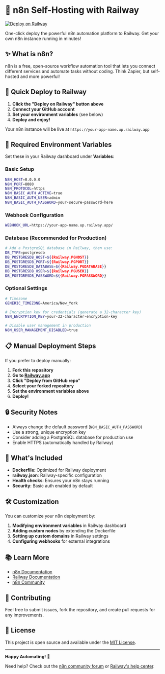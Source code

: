 # 🚂 n8n Self-Hosting with Railway

[![Deploy on Railway](https://railway.app/button.svg)](https://railway.app/new/template?template=https://github.com/Orlando17/n8n_Hosting)

One-click deploy the powerful n8n automation platform to Railway. Get your own n8n instance running in minutes!

## ✨ What is n8n?

n8n is a free, open-source workflow automation tool that lets you connect different services and automate tasks without coding. Think Zapier, but self-hosted and more powerful!

## 🚀 Quick Deploy to Railway

1. **Click the "Deploy on Railway" button above**
2. **Connect your GitHub account**
3. **Set your environment variables** (see below)
4. **Deploy and enjoy!**

Your n8n instance will be live at `https://your-app-name.up.railway.app`

## 🔧 Required Environment Variables

Set these in your Railway dashboard under **Variables**:

### Basic Setup
```bash
N8N_HOST=0.0.0.0
N8N_PORT=8080
N8N_PROTOCOL=https
N8N_BASIC_AUTH_ACTIVE=true
N8N_BASIC_AUTH_USER=admin
N8N_BASIC_AUTH_PASSWORD=your-secure-password-here
```

### Webhook Configuration
```bash
WEBHOOK_URL=https://your-app-name.up.railway.app/
```

### Database (Recommended for Production)
```bash
# Add a PostgreSQL database in Railway, then use:
DB_TYPE=postgresdb
DB_POSTGRESDB_HOST=${{Railway.PGHOST}}
DB_POSTGRESDB_PORT=${{Railway.PGPORT}}
DB_POSTGRESDB_DATABASE=${{Railway.PGDATABASE}}
DB_POSTGRESDB_USER=${{Railway.PGUSER}}
DB_POSTGRESDB_PASSWORD=${{Railway.PGPASSWORD}}
```

### Optional Settings
```bash
# Timezone
GENERIC_TIMEZONE=America/New_York

# Encryption key for credentials (generate a 32-character key)
N8N_ENCRYPTION_KEY=your-32-character-encryption-key

# Disable user management in production
N8N_USER_MANAGEMENT_DISABLED=true
```

## 📋 Manual Deployment Steps

If you prefer to deploy manually:

1. **Fork this repository**
2. **Go to [Railway.app](https://railway.app)**
3. **Click "Deploy from GitHub repo"**
4. **Select your forked repository**
5. **Set the environment variables above**
6. **Deploy!**

## 🔒 Security Notes

- Always change the default password (`N8N_BASIC_AUTH_PASSWORD`)
- Use a strong, unique encryption key
- Consider adding a PostgreSQL database for production use
- Enable HTTPS (automatically handled by Railway)

## 📖 What's Included

- **Dockerfile**: Optimized for Railway deployment
- **railway.json**: Railway-specific configuration
- **Health checks**: Ensures your n8n stays running
- **Security**: Basic auth enabled by default

## 🛠️ Customization

You can customize your n8n deployment by:

1. **Modifying environment variables** in Railway dashboard
2. **Adding custom nodes** by extending the Dockerfile
3. **Setting up custom domains** in Railway settings
4. **Configuring webhooks** for external integrations

## 📚 Learn More

- [n8n Documentation](https://docs.n8n.io/)
- [Railway Documentation](https://docs.railway.app/)
- [n8n Community](https://community.n8n.io/)

## 🤝 Contributing

Feel free to submit issues, fork the repository, and create pull requests for any improvements.

## 📄 License

This project is open source and available under the [MIT License](LICENSE).

---

**Happy Automating!** 🎉

Need help? Check out the [n8n community forum](https://community.n8n.io/) or [Railway's help center](https://help.railway.app/).
